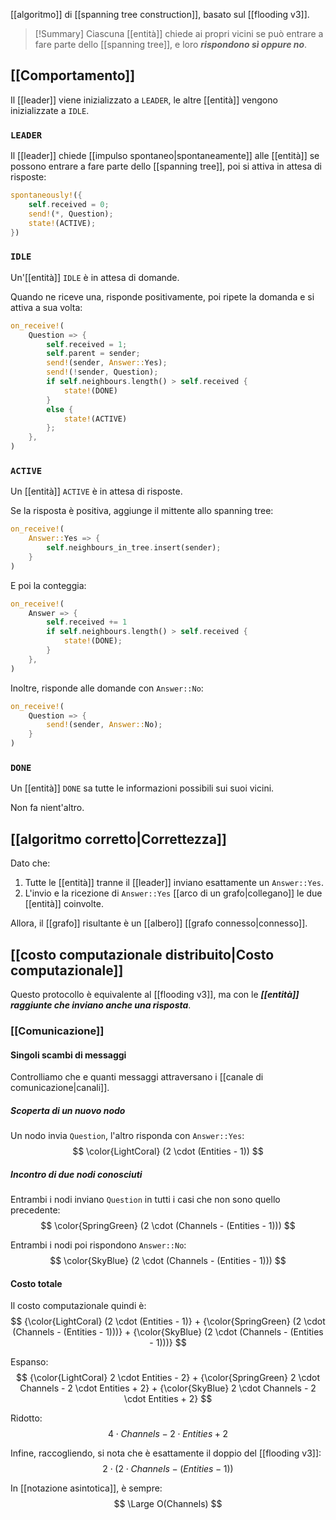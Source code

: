 [[algoritmo]] di [[spanning tree construction]], basato sul [[flooding v3]].

> [!Summary]
> Ciascuna [[entità]] chiede ai propri vicini se può entrare a fare parte dello [[spanning tree]], e loro ***rispondono sì oppure no***.

## [[Comportamento]]

Il [[leader]] viene inizializzato a `LEADER`, le altre [[entità]] vengono inizializzate a `IDLE`.

### `LEADER`

Il [[leader]] chiede [[impulso spontaneo|spontaneamente]] alle [[entità]] se possono entrare a fare parte dello [[spanning tree]], poi si attiva in attesa di risposte:
```rust
spontaneously!({
	self.received = 0;
	send!(*, Question);
	state!(ACTIVE);
})
```

### `IDLE`

Un'[[entità]] `IDLE` è in attesa di domande.

Quando ne riceve una, risponde positivamente, poi ripete la domanda e si attiva a sua volta:
```rust
on_receive!(
	Question => {
		self.received = 1;
		self.parent = sender;
		send!(sender, Answer::Yes);
		send!(!sender, Question);
		if self.neighbours.length() > self.received {
			state!(DONE)
		}
		else {
			state!(ACTIVE)
		};
	},
)
```

### `ACTIVE`

Un [[entità]] `ACTIVE` è in attesa di risposte.

Se la risposta è positiva, aggiunge il mittente allo spanning tree: 
```rust
on_receive!(
	Answer::Yes => {
		self.neighbours_in_tree.insert(sender);
	}
)
```

E poi la conteggia:
```rust
on_receive!(
	Answer => {
		self.received += 1
		if self.neighbours.length() > self.received {
			state!(DONE);
		}
	},
)
```

Inoltre, risponde alle domande con `Answer::No`:
```rust
on_receive!(
	Question => {
		send!(sender, Answer::No);
	}
)
```

### `DONE`

Un [[entità]] `DONE` sa tutte le informazioni possibili sui suoi vicini.

Non fa nient'altro.

## [[algoritmo corretto|Correttezza]]

Dato che:
1. Tutte le [[entità]] tranne il [[leader]] inviano esattamente un `Answer::Yes`.
2. L'invio e la ricezione di `Answer::Yes` [[arco di un grafo|collegano]] le due [[entità]] coinvolte.

Allora, il [[grafo]] risultante è un [[albero]] [[grafo connesso|connesso]].

## [[costo computazionale distribuito|Costo computazionale]]

Questo protocollo è equivalente al [[flooding v3]], ma con le ***[[entità]] raggiunte che inviano anche una risposta***.

### [[Comunicazione]]

#### Singoli scambi di messaggi

Controlliamo che e quanti messaggi attraversano i [[canale di comunicazione|canali]].

##### Scoperta di un nuovo nodo

Un nodo invia `Question`, l'altro risponda con `Answer::Yes`:
$$
\color{LightCoral} (2 \cdot (Entities - 1))
$$ 
##### Incontro di due nodi conosciuti

Entrambi i nodi inviano `Question` in tutti i casi che non sono quello precedente:
$$
\color{SpringGreen} (2 \cdot (Channels - (Entities - 1)))
$$

Entrambi i nodi poi rispondono `Answer::No`:
$$
\color{SkyBlue} (2 \cdot (Channels - (Entities - 1)))
$$

#### Costo totale

Il costo computazionale quindi è:
$$
{\color{LightCoral} (2 \cdot (Entities - 1)}
+
{\color{SpringGreen} (2 \cdot (Channels - (Entities - 1)))}
+
{\color{SkyBlue} (2 \cdot (Channels - (Entities - 1)))}
$$

Espanso:
$$
{\color{LightCoral} 2 \cdot Entities - 2}
+
{\color{SpringGreen} 2 \cdot Channels - 2 \cdot Entities + 2}
+
{\color{SkyBlue} 2 \cdot Channels - 2 \cdot Entities + 2}
$$

Ridotto:
$$
4 \cdot Channels - 2 \cdot Entities + 2
$$

Infine, raccogliendo, si nota che è esattamente il doppio del [[flooding v3]]:
$$
2 \cdot (2 \cdot Channels - (Entities - 1))
$$

In [[notazione asintotica]], è sempre:
$$
\Large O(Channels)
$$

